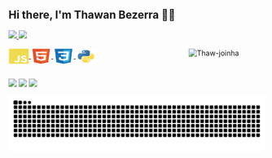 ## Hi there, I'm Thawan Bezerra 🌵🌴
<div>
  <a href="https://github.com/thawbezerra">
  <img height="150em" src="https://github-readme-stats.vercel.app/api?username=thawbezerra&show_icons=true&theme=merko&include_all_commits=true&count_private=true"/>
  <img height="150em" src="https://github-readme-stats.vercel.app/api/top-langs/?username=thawbezerra&layout=compact&langs_count=7&theme=merko"/>
</div>
<div style="display: inline_block"><br>
  <img align="center" alt="Thaw-Js" height="30" width="40" src="https://raw.githubusercontent.com/devicons/devicon/master/icons/javascript/javascript-plain.svg">
  <img align="center" alt="Thaw-HTML" height="30" width="40" src="https://raw.githubusercontent.com/devicons/devicon/master/icons/html5/html5-original.svg">
  <img align="center" alt="Thaw-CSS" height="30" width="40" src="https://raw.githubusercontent.com/devicons/devicon/master/icons/css3/css3-original.svg">
  <img align="center" alt="Thaw-Python" height="30" width="40" src="https://raw.githubusercontent.com/devicons/devicon/master/icons/python/python-original.svg">
  <img width="150" align="right" alt="Thaw-joinha" src="https://c.tenor.com/E4RpH1xX4bgAAAAC/cool-computer.gif">
</div>
  
  ##
 
<div> 
  <a href="https://www.linkedin.com/in/thawan-bezerra-a56905144/" target="_blank"><img src="https://img.shields.io/badge/-LinkedIn-%230077B5?style=for-the-badge&logo=linkedin&logoColor=white" target="_blank"></a>
  <a href="https://instagram.com/thaw_bezerra" target="_blank"><img src="https://img.shields.io/badge/-Instagram-%23E4405F?style=for-the-badge&logo=instagram&logoColor=white" target="_blank"></a>
  <a href = "thawanmoises7@gmail.com"><img src="https://img.shields.io/badge/-Gmail-%23333?style=for-the-badge&logo=gmail&logoColor=white" target="_blank"></a> 
 
  ![Snake animation](https://github.com/thawbezerra/thawbezerra/blob/output/github-contribution-grid-snake.svg)
 
</div>

